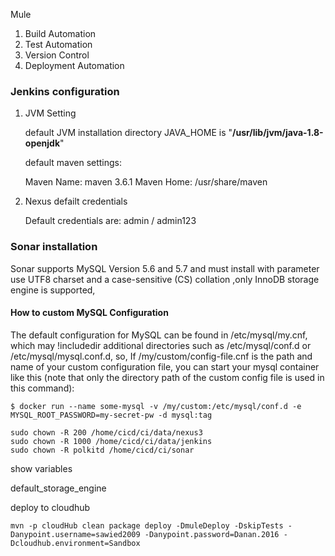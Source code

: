 Mule 

1. Build Automation
2. Test Automation
3. Version Control
4. Deployment Automation

### Jenkins configuration ###

1. JVM Setting
   
   default JVM installation directory JAVA_HOME is "**/usr/lib/jvm/java-1.8-openjdk**"
   
   default maven settings:
   
   Maven Name: maven 3.6.1
   Maven Home: /usr/share/maven
   
   
   
   
   
   
2. Nexus defailt credentials

   Default credentials are: admin / admin123



### Sonar installation ###


Sonar supports MySQL Version 5.6 and 5.7 and must install with parameter use UTF8 charset and a case-sensitive (CS) collation ,only InnoDB storage engine is supported,

#### How to custom MySQL Configuration ####
The default configuration for MySQL can be found in /etc/mysql/my.cnf, which may !includedir additional directories such as /etc/mysql/conf.d or /etc/mysql/mysql.conf.d, so,
If /my/custom/config-file.cnf is the path and name of your custom configuration file, you can start your mysql container like this (note that only the directory path of the custom config file is used in this command):
```
$ docker run --name some-mysql -v /my/custom:/etc/mysql/conf.d -e MYSQL_ROOT_PASSWORD=my-secret-pw -d mysql:tag

sudo chown -R 200 /home/cicd/ci/data/nexus3
sudo chown -R 1000 /home/cicd/ci/data/jenkins
sudo chown -R polkitd /home/cicd/ci/sonar
```
show variables

default_storage_engine


deploy to cloudhub
```
mvn -p cloudHub clean package deploy -DmuleDeploy -DskipTests -Danypoint.username=sawied2009 -Danypoint.password=Danan.2016 -Dcloudhub.environment=Sandbox
```